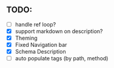 ## TODO:
- [ ] handle ref loop?
- [X] support markdown on description?
- [X] Theming
- [X] Fixed Navigation bar
- [X] Schema Description
- [ ] auto populate tags (by path, method)
